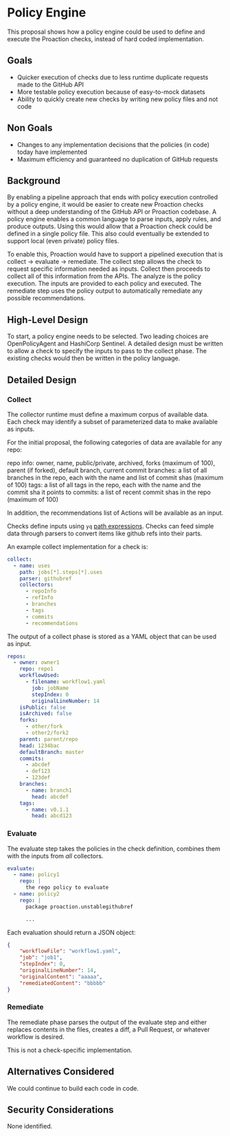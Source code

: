 # Policy Engine

This proposal shows how a policy engine could be used to define and execute the Proaction checks, instead of hard coded implementation.

## Goals

- Quicker execution of checks due to less runtime duplicate requests made to the GitHub API
- More testable policy execution because of easy-to-mock datasets
- Ability to quickly create new checks by writing new policy files and not code

## Non Goals

- Changes to any implementation decisions that the policies (in code) today have implemented
- Maximum efficiency and guaranteed no duplication of GitHub requests

## Background

By enabling a pipeline approach that ends with policy execution controlled by a policy engine, it would be easier to create new Proaction checks without a deep understanding of the GitHub API or Proaction codebase.
A policy engine enables a common language to parse inputs, apply rules, and produce outputs.
Using this would allow that a Proaction check could be defined in a single policy file.
This also could eventually be extended to support local (even private) policy files.

To enable this, Proaction would have to support a pipelined execution that is collect -> evaluate -> remediate.
The collect step allows the check to request specific information needed as inputs.
Collect then proceeds to collect all of this information from the APIs.
The analyze is the policy execution.
The inputs are provided to each policy and executed.
The remediate step uses the policy output to automatically remediate any possible recommendations.

## High-Level Design

To start, a policy engine needs to be selected.
Two leading choices are OpenPolicyAgent and HashiCorp Sentinel.
A detailed design must be written to allow a check to specify the inputs to pass to the collect phase.
The existing checks would then be written in the policy language.

## Detailed Design

### Collect
The collector runtime must define a maximum corpus of available data.
Each check may identify a subset of parameterized data to make available as inputs.

For the initial proposal, the following categories of data are available for any repo:

repo info: owner, name, public/private, archived, forks (maximum of 100), parent (if forked), default branch, current commit
branches: a list of all branches in the repo, each with the name and list of commit shas (maximum of 100)
tags: a list of all tags in the repo, each with the name and the commit sha it points to
commits: a list of recent commit shas in the repo (maximum of 100)

In addition, the recommendations list of Actions will be available as an input.

Checks define inputs using `yq` [path expressions](https://mikefarah.gitbook.io/yq/usage/path-expressions).
Checks can feed simple data through parsers to convert items like github refs into their parts.

An example collect implementation for a check is:

```yaml
collect:
  - name: uses
    path: jobs[*].steps[*].uses
    parser: githubref
    collectors:
      - repoInfo
      - refInfo
      - branches
      - tags
      - commits
      - recommendations
```

The output of a collect phase is stored as a YAML object that can be used as input.

```yaml
repos:
  - owner: owner1
    repo: repo1
    workflowUsed:
      - filename: workflow1.yaml
        job: jobName
        stepIndex: 0
        originalLineNumber: 14
    isPublic: false
    isArchived: false
    forks:
      - other/fork
      - other2/fork2
    parent: parent/repo
    head: 1234bac
    defaultBranch: master
    commits:
      - abcdef
      - def123
      - 123def
    branches:
      - name: branch1
        head: abcdef
    tags:
      - name: v0.1.1
        head: abcd123

```

### Evaluate

The evaluate step takes the policies in the check definition, combines them with the inputs from _all_ collectors.

```yaml
evaluate:
  - name: policy1
    rego: |
      the rego policy to evaluate
  - name: policy2
    rego: |
      package proaction.unstablegithubref

      ...
```

Each evaluation should return a JSON object:

```json
{
    "workflowFile": "workflow1.yaml",
    "job": "job1",
    "stepIndex": 0,
    "originalLineNumber": 14,
    "originalContent": "aaaaa",
    "remediatedContent": "bbbbb"
}
```

### Remediate

The remediate phase parses the output of the evaluate step and either replaces contents in the files, creates a diff, a Pull Request, or whatever workflow is desired.

This is not a check-specific implementation.

## Alternatives Considered

We could continue to build each code in code.

## Security Considerations

None identified.
